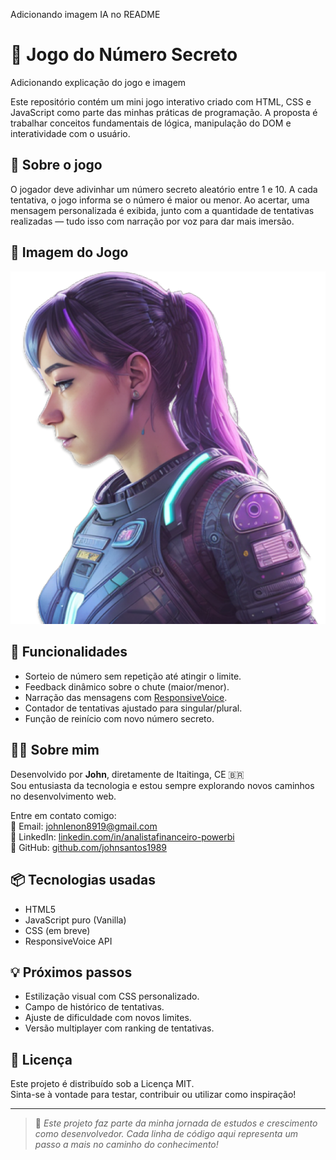 Adicionando imagem IA no README
# 🎯 Jogo do Número Secreto
Adicionando explicação do jogo e imagem

Este repositório contém um mini jogo interativo criado com HTML, CSS e JavaScript como parte das minhas práticas de programação. A proposta é trabalhar conceitos fundamentais de lógica, manipulação do DOM e interatividade com o usuário.

## 🧠 Sobre o jogo

O jogador deve adivinhar um número secreto aleatório entre 1 e 10. A cada tentativa, o jogo informa se o número é maior ou menor. Ao acertar, uma mensagem personalizada é exibida, junto com a quantidade de tentativas realizadas — tudo isso com narração por voz para dar mais imersão.

## 👾 Imagem do Jogo

![Imagem do jogo](ia-personagem.png)


## 🚀 Funcionalidades

- Sorteio de número sem repetição até atingir o limite.
- Feedback dinâmico sobre o chute (maior/menor).
- Narração das mensagens com [ResponsiveVoice](https://responsivevoice.org).
- Contador de tentativas ajustado para singular/plural.
- Função de reinício com novo número secreto.

## 👨‍💻 Sobre mim

Desenvolvido por **John**, diretamente de Itaitinga, CE 🇧🇷  
Sou entusiasta da tecnologia e estou sempre explorando novos caminhos no desenvolvimento web.

Entre em contato comigo:  
📧 Email: [johnlenon8919@gmail.com](mailto:johnlenon8919@gmail.com)  
🔗 LinkedIn: [linkedin.com/in/analistafinanceiro-powerbi](https://www.linkedin.com/in/analistafinanceiro-powerbi)  
🐙 GitHub: [github.com/johnsantos1989](https://github.com/johnsantos1989)

## 📦 Tecnologias usadas

- HTML5  
- JavaScript puro (Vanilla)  
- CSS (em breve)  
- ResponsiveVoice API

## 💡 Próximos passos

- Estilização visual com CSS personalizado.
- Campo de histórico de tentativas.
- Ajuste de dificuldade com novos limites.
- Versão multiplayer com ranking de tentativas.

## 📄 Licença

Este projeto é distribuído sob a Licença MIT.  
Sinta-se à vontade para testar, contribuir ou utilizar como inspiração!

---

> 📘 *Este projeto faz parte da minha jornada de estudos e crescimento como desenvolvedor. Cada linha de código aqui representa um passo a mais no caminho do conhecimento!*

